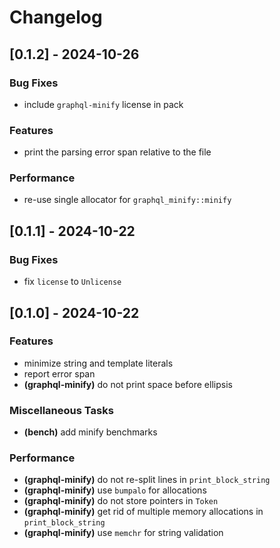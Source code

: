 # Changelog

## [0.1.2] - 2024-10-26

### Bug Fixes

- include `graphql-minify` license in pack

### Features

- print the parsing error span relative to the file

### Performance

- re-use single allocator for `graphql_minify::minify`

## [0.1.1] - 2024-10-22

### Bug Fixes

- fix `license` to `Unlicense`

## [0.1.0] - 2024-10-22

### Features

- minimize string and template literals
- report error span
- **(graphql-minify)** do not print space before ellipsis

### Miscellaneous Tasks

- **(bench)** add minify benchmarks

### Performance

- **(graphql-minify)** do not re-split lines in `print_block_string`
- **(graphql-minify)** use `bumpalo` for allocations
- **(graphql-minify)** do not store pointers in `Token`
- **(graphql-minify)** get rid of multiple memory allocations in `print_block_string`
- **(graphql-minify)** use `memchr` for string validation
